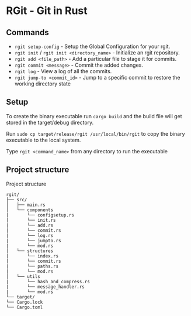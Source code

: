 # RGit - Git in Rust

## Commands

* `rgit setup-config` - Setup the Global Configuration for your rgit.
* `rgit init` / `rgit init <directory_name>` - Initialize an rgit repository.
* `rgit add <file_path>` - Add a particular file to stage it for commits.
* `rgit commit <message>` - Commit the added changes.
* `rgit log` - View a log of all the commits.
* `rgit jump-to <commit_id>` - Jump to a specific commit to restore the working directory state

## Setup
To create the binary executable run `cargo build` and the build file will get stored in the target/debug directory.

Run `sudo cp target/release/rgit /usr/local/bin/rgit` to copy the binary executable to the local system.

Type `rgit <command_name>` from any directory to run the executable

## Project structure
Project structure

```
rgit/
├── src/
│   ├── main.rs     
│   └── components
|       └── configsetup.rs
|       └── init.rs
|       └── add.rs
|       └── commit.rs
|       └── log.rs
|       └── jumpto.rs
|       └── mod.rs
│   └── structures
|       └── index.rs
|       └── commit.rs
|       └── paths.rs
|       └── mod.rs
│   └── utils
|       └── hash_and_compress.rs
|       └── message_handler.rs
|       └── mod.rs    
└── target/
└── Cargo.lock
└── Cargo.toml

```

